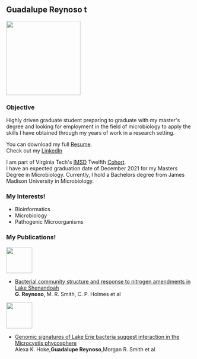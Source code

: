  <head>
    <link rel="shortcut icon" type="image/x-icon" href="favicon.ico?">
</head>

## Guadalupe Reynoso t

<img src="https://media-exp1.licdn.com/dms/image/C4D03AQG2xPL0-ns7Gg/profile-displayphoto-shrink_800_800/0/1593097070428?e=1639008000&v=beta&t=R3cpYRQ2Osl5zLu6z4_xL4Li84XrqY4kOJye2pKuDTc" width=200/>


### Objective  
Highly driven graduate student preparing to graduate with my master's degree and looking for employment in the field of microbiology to apply the skills I have obtained through my years of work in a research setting.  

You can download my full [Resume](https://github.com/rnic92/GReynoso/blob/gh-pages/assets/Resume-GR.pdf). <!---or [CV](https://github.com/rnic92/GReynoso/assets/cv).  --->  
Check out my [LinkedIn](https://www.linkedin.com/in/guadalupe-reynoso)  


I am part of Virginia Tech's [IMSD](https://imsd.apsc.vt.edu/) Twelfth [Cohort](https://imsd.apsc.vt.edu/About/Scholars/twelfth-cohort.html).  
I have an expected graduation date of December 2021 for my Masters Degree in Microbiology.
Currently, I hold a Bachelors degree from James Madison University in Microbiology.

### My Interests!  
- Bioinformatics
- Microbiology
- Pathogenic Microorganisms


### My Publications!  
<a href="https://iwaponline.com/wst/article/80/4/675/69731/Bacterial-community-structure-and-response-to">
<img src="https://iwa.silverchair-cdn.com/iwa/content_public/journal/wst/80/4/10.2166_wst.2019.311/2/wst-em19545f02.png?Expires=1636738139&Signature=AE2sSy6RHYG79aIZxDy9F9D8YEkV7GXBn19o10Xyr8IEufZeAI1LvqNnhNE-md8sQaa6BfkT6MCdlZqFBgP-B-kPaQUchMpSq62Gjf4yQMyzVxp-atiBNiDftpvXkfjYygU9J7O-u7WVtbvKFAFJxGTvbk1QhRdPig45G6TOD5byHEahG0NZdeKREwS7y7gVdm-FKF~GDTxBNo~nv-Jxgfkz~6pmdgG-6OmvdKlwwfRSGpq3SXxHHfi8xcoGFRJWbzSuuaCMtMbEDW2Acv6O~DMjAL1OaR3sjg5nBvdH5su5HsyJkSFmpiY3KEou-Dr7jrf1o4mN627--E7fuzPc~g__&Key-Pair-Id=APKAIE5G5CRDK6RD3PGA" width=70>
</a>

- [Bacterial community structure and response to nitrogen amendments in Lake Shenandoah](https://iwaponline.com/wst/article/80/4/675/69731/Bacterial-community-structure-and-response-to)  
__G. Reynoso__, M. R. Smith, C. P. Holmes et al

<a href="https://journals.plos.org/plosone/article?id=10.1371/journal.pone.0257017">
<img src="https://journals.plos.org/plosone/article/figure/image?size=inline&id=info:doi/10.1371/journal.pone.0257017.g003" width=70>
</a>

- [Genomic signatures of Lake Erie bacteria suggest interaction in the Microcystis phycosphere](https://journals.plos.org/plosone/article?id=10.1371/journal.pone.0257017)  
Alexa K. Hoke,__Guadalupe Reynoso__,Morgan R. Smith et al
